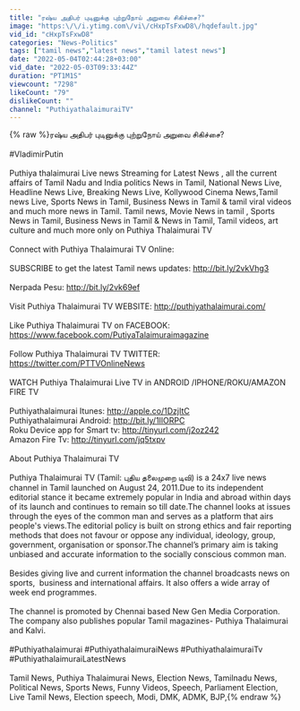 ```yaml
---
title: "ரஷ்ய அதிபர் புடினுக்கு புற்றுநோய் அறுவை சிகிச்சை?"
image: "https:\/\/i.ytimg.com\/vi\/cHxpTsFxwD8\/hqdefault.jpg"
vid_id: "cHxpTsFxwD8"
categories: "News-Politics"
tags: ["tamil news","latest news","tamil latest news"]
date: "2022-05-04T02:44:28+03:00"
vid_date: "2022-05-03T09:33:44Z"
duration: "PT1M1S"
viewcount: "7298"
likeCount: "79"
dislikeCount: ""
channel: "PuthiyathalaimuraiTV"
---
```

{% raw %}ரஷ்ய அதிபர் புடினுக்கு புற்றுநோய் அறுவை சிகிச்சை?<br /><br />#VladimirPutin<br /><br />Puthiya thalaimurai Live news Streaming for Latest News , all the current affairs of Tamil Nadu and India politics News in Tamil, National News Live, Headline News Live, Breaking News Live, Kollywood Cinema News,Tamil news Live, Sports News in Tamil, Business News in Tamil &amp; tamil viral videos and much more news in Tamil. Tamil news, Movie News in tamil , Sports News in Tamil, Business News in Tamil &amp; News in Tamil, Tamil videos, art culture and much more only on Puthiya Thalaimurai TV <br /><br />Connect with Puthiya Thalaimurai TV Online:<br /><br />SUBSCRIBE to get the latest Tamil news updates: <a rel="nofollow" target="blank" href="http://bit.ly/2vkVhg3">http://bit.ly/2vkVhg3</a><br /><br />Nerpada Pesu: <a rel="nofollow" target="blank" href="http://bit.ly/2vk69ef">http://bit.ly/2vk69ef</a><br /><br />Visit Puthiya Thalaimurai TV WEBSITE: <a rel="nofollow" target="blank" href="http://puthiyathalaimurai.com/">http://puthiyathalaimurai.com/</a><br /><br />Like Puthiya Thalaimurai TV on FACEBOOK: <a rel="nofollow" target="blank" href="https://www.facebook.com/PutiyaTalaimuraimagazine">https://www.facebook.com/PutiyaTalaimuraimagazine</a><br /><br />Follow Puthiya Thalaimurai TV TWITTER: <a rel="nofollow" target="blank" href="https://twitter.com/PTTVOnlineNews">https://twitter.com/PTTVOnlineNews</a><br /><br />WATCH Puthiya Thalaimurai Live TV in ANDROID /IPHONE/ROKU/AMAZON FIRE TV<br /><br />Puthiyathalaimurai Itunes: <a rel="nofollow" target="blank" href="http://apple.co/1DzjItC">http://apple.co/1DzjItC</a><br />Puthiyathalaimurai Android: <a rel="nofollow" target="blank" href="http://bit.ly/1IlORPC">http://bit.ly/1IlORPC</a><br />Roku Device app for Smart tv: <a rel="nofollow" target="blank" href="http://tinyurl.com/j2oz242">http://tinyurl.com/j2oz242</a><br />Amazon Fire Tv: <a rel="nofollow" target="blank" href="http://tinyurl.com/jq5txpv">http://tinyurl.com/jq5txpv</a><br /><br />About Puthiya Thalaimurai TV<br /><br /> Puthiya Thalaimurai TV (Tamil: புதிய தலைமுறை டிவி) is a 24x7 live news channel in Tamil launched on August 24, 2011.Due to its independent editorial stance it became extremely popular in India and abroad within days of its launch and continues to remain so till date.The channel looks at issues through the eyes of the common man and serves as a platform that airs people's views.The editorial policy is built on strong ethics and fair reporting methods that does not favour or oppose any individual, ideology, group, government, organisation or sponsor.The channel’s primary aim is taking unbiased and accurate information to the socially conscious common man.<br /> <br />Besides giving live and current information the channel broadcasts news on sports,  business and international affairs. It also offers a wide array of week end programmes.<br /> <br />The channel is promoted by Chennai based New Gen Media Corporation. The company also publishes popular Tamil magazines- Puthiya Thalaimurai and Kalvi.<br /> <br />#Puthiyathalaimurai  #PuthiyathalaimuraiNews #PuthiyathalaimuraiTv #PuthiyathalaimuraiLatestNews  <br /><br />Tamil News, Puthiya Thalaimurai News, Election News, Tamilnadu News, Political News, Sports News, Funny Videos, Speech, Parliament Election, Live Tamil News, Election speech, Modi,  DMK, ADMK, BJP,{% endraw %}
